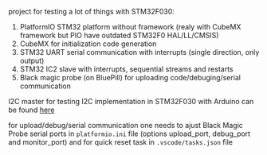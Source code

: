 project for testing a lot of things with STM32F030:

1. PlatformIO STM32 platform without framework (realy with CubeMX framework but PIO have outdated STM32F0 HAL/LL/CMSIS)
2. CubeMX for initialization code generation
3. STM32 UART serial communication with interrupts (single direction, only output)
4. STM32 IC2 slave with interrupts, sequential streams and restarts
5. Black magic probe (on BluePill) for uploading code/debuging/serial communication

I2C master for testing I2C implementation in STM32F030 with Arduino can be found [here](https://github.com/devegied/i2c_test_ArduinoMaster)

for upload/debug/serial communication one needs to ajust Black Magic Probe serial ports in `platformio.ini` file (options upload_port, debug_port and monitor_port) and for quick reset task in `.vscode/tasks.json` file